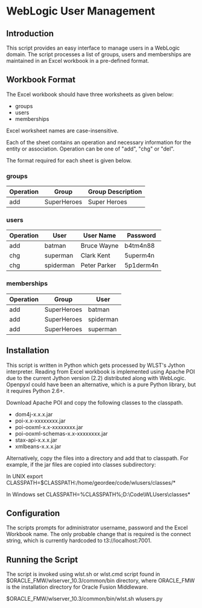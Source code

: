 # WebLogic User Management

## Introduction
This script provides an easy interface to manage users in a WebLogic domain.
The script processes a list of groups, users and memberships are maintained in
an Excel workbook in a  pre-defined format.

## Workbook Format
The Excel workbook should have three worksheets as given below:

* groups
* users
* memberships

Excel worksheet names are case-insensitive.

Each of the sheet contains an operation and necessary information for the
entity or association. Operation can be one of "add", "chg" or "del".

The format required for each sheet is given below.

### groups
Operation |Group       |Group Description
----------|------------|------------------
add       |SuperHeroes |Super Heroes

### users
Operation |User      |User Name    |Password
----------|----------|-------------|----------
add       |batman    |Bruce Wayne  |b4tm4n88
chg       |superman  |Clark Kent   |5uperm4n
chg       |spiderman |Peter Parker |5p1derm4n

### memberships
Operation |Group       |User
----------|------------|----------
add       |SuperHeroes |batman
add       |SuperHeroes |spiderman
add       |SuperHeroes |superman

## Installation
This script is written in Python which gets processed by WLST's Jython
interpreter. Reading from Excel workbook is implemented using Apache POI
due to the current Jython version (2.2) distributed along with WebLogic.
Openpyxl could have been an alternative, which is a pure Python library, but
it requires Python 2.6+.

Download Apache POI and copy the following classes to the classpath.

* dom4j-x.x.x.jar
* poi-x.x-xxxxxxxx.jar
* poi-ooxml-x.x-xxxxxxxx.jar
* poi-ooxml-schemas-x.x-xxxxxxxx.jar
* stax-api-x.x.x.jar
* xmlbeans-x.x.x.jar

Alternatively, copy the files into a directory and add that to classpath. For
example, if the jar files are copied into classes subdirectory:

In UNIX
export CLASSPATH=$CLASSPATH:/home/geordee/code/wlusers/classes/*

In Windows
set CLASSPATH=%CLASSPATH%;D:\Code\WLUsers\classes\*

## Configuration
The scripts prompts for administrator username, password and the Excel Workbook
name. The only probable change that is required is the connect string, which
is currently hardcoded to t3://localhost:7001.

## Running the Script
The script is invoked using wlst.sh or wlst.cmd script found in
$ORACLE_FMW/wlserver_10.3/common/bin directory, where ORACLE_FMW is the
installation directory for Oracle Fusion Middleware.

$ORACLE_FMW/wlserver_10.3/common/bin/wlst.sh wlusers.py
